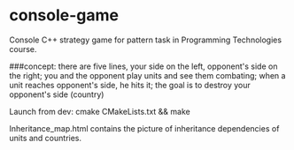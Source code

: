 # console-game
Console C++ strategy game for pattern task in Programming Technologies course.

###concept: there are five lines, your side on the left, opponent's side on the right; you and the opponent play units and see them combating; when a unit reaches opponent's side, he hits it; the goal is to destroy your opponent's side (country)

Launch from dev: cmake CMakeLists.txt && make

Inheritance_map.html contains the picture of inheritance dependencies of units and countries.

